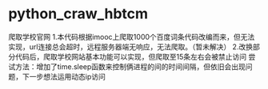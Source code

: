 # python_craw_hbtcm
爬取学校官网
1.本代码根据imooc上爬取1000个百度词条代码改编而来，但无法实现，url连接总会超时，远程服务器端无响应，无法爬取。（暂未解决）
2.改换部分代码后，爬取学校网站基本功能可以实现，但爬取至15条左右会被禁止访问
	尝试方法：增加了time.sleep函数来控制俩进程的间的时间间隔，但依旧会出现问题，下一步想法运用动态ip访问
